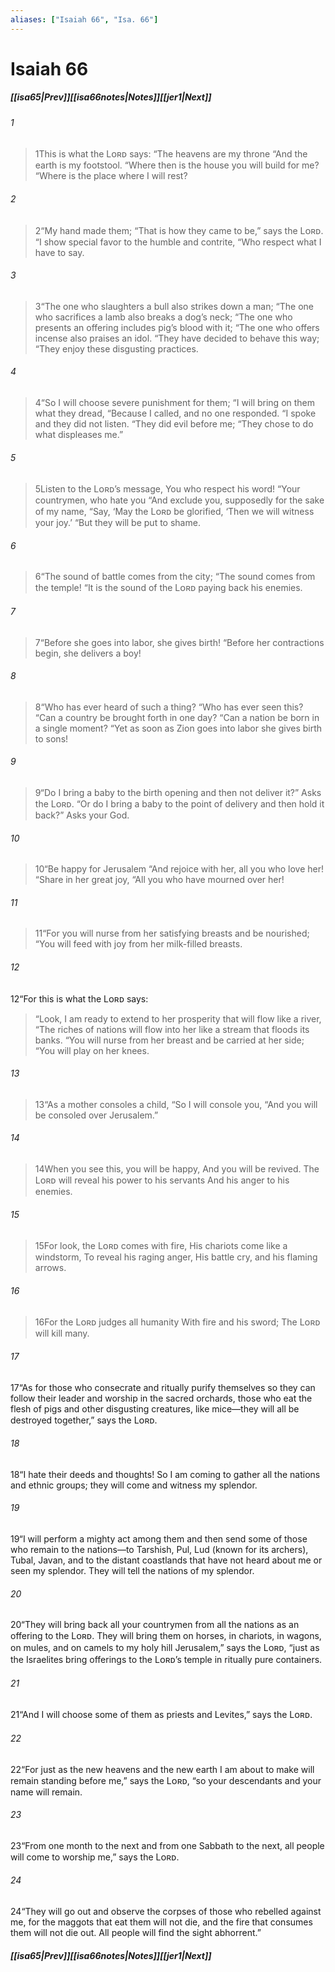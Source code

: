```yaml
---
aliases: ["Isaiah 66", "Isa. 66"]
---
```

# Isaiah 66
##### <span class=arrow-left></span>[[isa65|Prev]]<span class=navigation-separator></span>[[isa66notes|Notes]]<span class=navigation-separator></span>[[jer1|Next]]<span class=arrow-right></span>
###### 1
><span class=verse-first-poetry>1</span>This is what the Lᴏʀᴅ says:
><span class=poetry-quote-double>“</span>The heavens are my throne
><span class=poetry-quote-double>“</span>And the earth is my footstool.
><span class=poetry-quote-double>“</span>Where then is the house you will build for me?
><span class=poetry-quote-double>“</span>Where is the place where I will rest?
###### 2
><span class=verse-body-poetry>2</span><span class=poetry-quote-double>“</span>My hand made them;
><span class=poetry-quote-double>“</span>That is how they came to be,” says the Lᴏʀᴅ.
><span class=poetry-quote-double>“</span>I show special favor to the humble and contrite,
><span class=poetry-quote-double>“</span>Who respect what I have to say.
<div class=paragraph-break></div>

###### 3
><span class=verse-first-poetry>3</span><span class=poetry-quote-double>“</span>The one who slaughters a bull also strikes down a man;
><span class=poetry-quote-double>“</span>The one who sacrifices a lamb also breaks a dog’s neck;
><span class=poetry-quote-double>“</span>The one who presents an offering includes pig’s blood with it;
><span class=poetry-quote-double>“</span>The one who offers incense also praises an idol.
><span class=poetry-quote-double>“</span>They have decided to behave this way;
><span class=poetry-quote-double>“</span>They enjoy these disgusting practices.
###### 4
><span class=verse-body-poetry>4</span><span class=poetry-quote-double>“</span>So I will choose severe punishment for them;
><span class=poetry-quote-double>“</span>I will bring on them what they dread,
><span class=poetry-quote-double>“</span>Because I called, and no one responded.
><span class=poetry-quote-double>“</span>I spoke and they did not listen.
><span class=poetry-quote-double>“</span>They did evil before me;
><span class=poetry-quote-double>“</span>They chose to do what displeases me.”
###### 5
><span class=verse-body-poetry>5</span>Listen to the Lᴏʀᴅ’s message,
>You who respect his word!
><span class=poetry-quote-double>“</span>Your countrymen, who hate you
><span class=poetry-quote-double>“</span>And exclude you, supposedly for the sake of my name,
><span class=poetry-quote-double>“</span>Say, ‘May the Lᴏʀᴅ be glorified,
><span class=poetry-quote-single>‘</span>Then we will witness your joy.’
><span class=poetry-quote-double>“</span>But they will be put to shame.
###### 6
><span class=verse-body-poetry>6</span><span class=poetry-quote-double>“</span>The sound of battle comes from the city;
><span class=poetry-quote-double>“</span>The sound comes from the temple!
><span class=poetry-quote-double>“</span>It is the sound of the Lᴏʀᴅ paying back his enemies.
<div class=paragraph-break></div>

###### 7
><span class=verse-first-poetry>7</span><span class=poetry-quote-double>“</span>Before she goes into labor, she gives birth!
><span class=poetry-quote-double>“</span>Before her contractions begin, she delivers a boy!
###### 8
><span class=verse-body-poetry>8</span><span class=poetry-quote-double>“</span>Who has ever heard of such a thing?
><span class=poetry-quote-double>“</span>Who has ever seen this?
><span class=poetry-quote-double>“</span>Can a country be brought forth in one day?
><span class=poetry-quote-double>“</span>Can a nation be born in a single moment?
><span class=poetry-quote-double>“</span>Yet as soon as Zion goes into labor she gives birth to sons!
###### 9
><span class=verse-body-poetry>9</span><span class=poetry-quote-double>“</span>Do I bring a baby to the birth opening and then not deliver it?”
>Asks the Lᴏʀᴅ.
><span class=poetry-quote-double>“</span>Or do I bring a baby to the point of delivery and then hold it back?”
>Asks your God.
###### 10
><span class=verse-body-poetry>10</span><span class=poetry-quote-double>“</span>Be happy for Jerusalem
><span class=poetry-quote-double>“</span>And rejoice with her, all you who love her!
><span class=poetry-quote-double>“</span>Share in her great joy,
><span class=poetry-quote-double>“</span>All you who have mourned over her!
###### 11
><span class=verse-body-poetry>11</span><span class=poetry-quote-double>“</span>For you will nurse from her satisfying breasts and be nourished;
><span class=poetry-quote-double>“</span>You will feed with joy from her milk-filled breasts.
<div class=paragraph-break></div>

###### 12
<span class=verse-body>12</span>“For this is what the Lᴏʀᴅ says:
<div class=paragraph-break></div>

><span class=poetry-quote-double>“</span>Look, I am ready to extend to her prosperity that will flow like a river,
><span class=poetry-quote-double>“</span>The riches of nations will flow into her like a stream that floods its banks.
><span class=poetry-quote-double>“</span>You will nurse from her breast and be carried at her side;
><span class=poetry-quote-double>“</span>You will play on her knees.
###### 13
><span class=verse-body-poetry>13</span><span class=poetry-quote-double>“</span>As a mother consoles a child,
><span class=poetry-quote-double>“</span>So I will console you,
><span class=poetry-quote-double>“</span>And you will be consoled over Jerusalem.”
###### 14
><span class=verse-body-poetry>14</span>When you see this, you will be happy,
>And you will be revived.
>The Lᴏʀᴅ will reveal his power to his servants
>And his anger to his enemies.
###### 15
><span class=verse-body-poetry>15</span>For look, the Lᴏʀᴅ comes with fire,
>His chariots come like a windstorm,
>To reveal his raging anger,
>His battle cry, and his flaming arrows.
###### 16
><span class=verse-body-poetry>16</span>For the Lᴏʀᴅ judges all humanity
>With fire and his sword;
>The Lᴏʀᴅ will kill many.
<div class=paragraph-break></div>

###### 17
<span class=verse-body>17</span>“As for those who consecrate and ritually purify themselves so they can follow their leader and worship in the sacred orchards, those who eat the flesh of pigs and other disgusting creatures, like mice—they will all be destroyed together,” says the Lᴏʀᴅ.
<div class=paragraph-break></div>

###### 18
<span class=verse-first>18</span>“I hate their deeds and thoughts! So I am coming to gather all the nations and ethnic groups; they will come and witness my splendor.
###### 19
<span class=verse-body>19</span>“I will perform a mighty act among them and then send some of those who remain to the nations—to Tarshish, Pul, Lud (known for its archers), Tubal, Javan, and to the distant coastlands that have not heard about me or seen my splendor. They will tell the nations of my splendor.
###### 20
<span class=verse-body>20</span>“They will bring back all your countrymen from all the nations as an offering to the Lᴏʀᴅ. They will bring them on horses, in chariots, in wagons, on mules, and on camels to my holy hill Jerusalem,” says the Lᴏʀᴅ, “just as the Israelites bring offerings to the Lᴏʀᴅ’s temple in ritually pure containers.
###### 21
<span class=verse-body>21</span>“And I will choose some of them as priests and Levites,” says the Lᴏʀᴅ.
###### 22
<span class=verse-body>22</span>“For just as the new heavens and the new earth I am about to make will remain standing before me,” says the Lᴏʀᴅ, “so your descendants and your name will remain.
###### 23
<span class=verse-body>23</span>“From one month to the next and from one Sabbath to the next, all people will come to worship me,” says the Lᴏʀᴅ.
###### 24
<span class=verse-body>24</span>“They will go out and observe the corpses of those who rebelled against me, for the maggots that eat them will not die, and the fire that consumes them will not die out. All people will find the sight abhorrent.”
##### <span class=arrow-left></span>[[isa65|Prev]]<span class=navigation-separator></span>[[isa66notes|Notes]]<span class=navigation-separator></span>[[jer1|Next]]<span class=arrow-right></span>